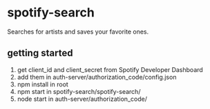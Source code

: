 # spotify-search
Searches for artists and saves your favorite ones.

## getting started
1. get client_id and client_secret from Spotify Developer Dashboard  
1. add them in auth-server/authorization_code/config.json  
1. npm install in root  
1. npm start in spotify-search/spotify-search/  
1. node start in auth-server/authorization_code/
